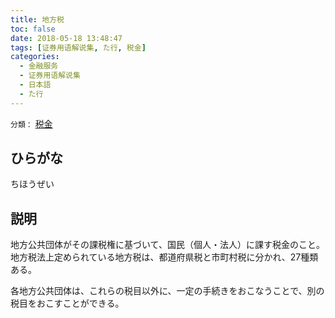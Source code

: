 ```yaml
---
title: 地方税
toc: false
date: 2018-05-18 13:48:47
tags: [证券用语解说集, た行, 税金]
categories:
  - 金融服务
  - 证券用语解说集
  - 日本語
  - た行
---
```


`分類：` [税金](/tags/税金/)

## ひらがな

ちほうぜい

## 説明

地方公共団体がその課税権に基づいて、国民（個人・法人）に課す税金のこと。地方税法上定められている地方税は、都道府県税と市町村税に分かれ、27種類ある。

各地方公共団体は、これらの税目以外に、一定の手続きをおこなうことで、別の税目をおこすことができる。

